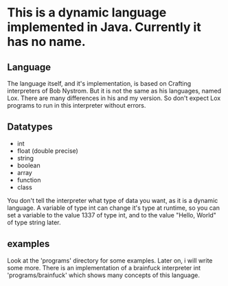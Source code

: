 # This is a dynamic language implemented in Java. Currently it has no name.

## Language
The language itself, and it's implementation, is based on Crafting interpreters of Bob Nystrom. But it is not the same as his languages, named Lox. There are many differences in his and my version. So don't expect Lox programs to run in this interpreter without errors.

## Datatypes
* int
* float (double precise)
* string
* boolean
* array
* function
* class

You don't tell the interpreter what type of data you want, as it is a dynamic language. A variable of type int can change it's type at runtime, so you can set a variable to the value 1337 of type int, and to the value "Hello, World" of type string later.

## examples
Look at the 'programs' directory for some examples. Later on, i will write some more.
There is an implementation of a brainfuck interpreter int 'programs/brainfuck' which shows many concepts of this language.
